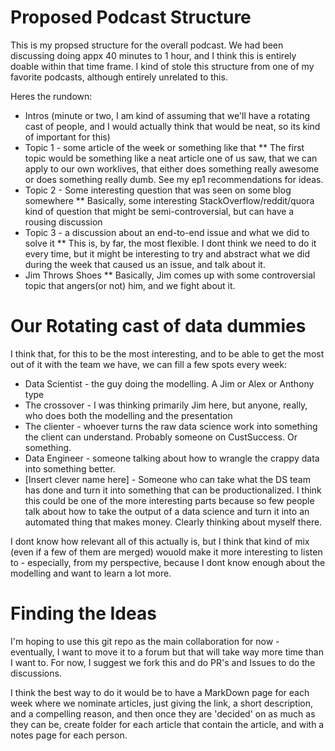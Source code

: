 # Proposed Podcast Structure

This is my propsed structure for the overall podcast.  We had been discussing doing appx 40 minutes to 1 hour, and I think this is entirely doable within that time frame.  I kind of stole this structure from one of my favorite podcasts, although entirely unrelated to this.

Heres the rundown:

* Intros (minute or two, I am kind of assuming that we'll have a rotating cast of people, and I would actually think that would be neat, so its kind of important for this)
* Topic 1 - some article of the week or something like that
** The first topic would be something like a neat article one of us saw, that we can apply to our own worklives, that either does something really awesome or does something really dumb.  See my ep1 recommendations for ideas.
* Topic 2 - Some interesting question that was seen on some blog somewhere
** Basically, some interesting StackOverflow/reddit/quora kind of question that might be semi-controversial, but can have a rousing discussion
* Topic 3 - a discussion about an end-to-end issue and what we did to solve it
** This is, by far, the most flexible.  I dont think we need to do it every time, but it might be interesting to try and abstract what we did during the week that caused us an issue, and talk about it.
* Jim Throws Shoes
** Basically, Jim comes up with some controversial topic that angers(or not) him, and we fight about it.

# Our Rotating cast of data dummies

I think that, for this to be the most interesting, and to be able to get the most out of it with the team we have, we can fill a few spots every week:

* Data Scientist - the guy doing the modelling.  A Jim or Alex or Anthony type
* The crossover - I was thinking primarily Jim here, but anyone, really, who does both the modelling and the presentation
* The clienter - whoever turns the raw data science work into something the client can understand.  Probably someone on CustSuccess. Or something.
* Data Engineer - someone talking about how to wrangle the crappy data into something better.
* [Insert clever name here] - Someone who can take what the DS team has done and turn it into something that can be productionalized.  I think this could be one of the more interesting parts because so few people talk about how to take the output of a data science and turn it into an automated thing that makes money.  Clearly thinking about myself there.


I dont know how relevant all of this actually is, but I think that kind of mix (even if a few of them are merged) wouold make it more interesting to listen to - especially, from my perspective, because I dont know enough about the modelling and want to learn a lot more.

# Finding the Ideas

I'm hoping to use this git repo as the main collaboration for now - eventually, I want to move it to a forum but that will take way more time than I want to.  For now, I suggest we fork this and do PR's and Issues to do the discussions.

I think the best way to do it would be to have a MarkDown page for each week where we nominate articles, just giving the link, a short description, and a compelling reason, and then once they are 'decided' on as much as they can be, create folder for each article that contain the article, and with a notes page for each person.  
